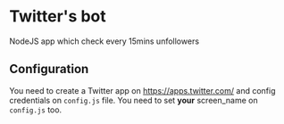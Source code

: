 # Twitter's bot

NodeJS app which check every 15mins unfollowers

## Configuration

You need to create a Twitter app on https://apps.twitter.com/ and config credentials on `config.js` file.
You need to set **your** screen_name on `config.js` too.
